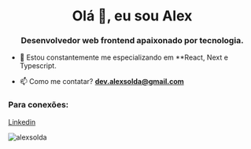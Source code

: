 <h1 align="center">Olá 👋, eu sou Alex</h1>
<h3 align="center">Desenvolvedor web frontend apaixonado por tecnologia.</h3>

- 🌱 Estou constantemente me especializando em **React, Next e Typescript.

- 📫 Como me contatar? **dev.alexsolda@gmail.com**

<h3 align="left">Para conexões:</h3>
<p align="left"><a href="https://www.linkedin.com/in/alexsolda/" target="blank">Linkedin</a>
</p>


<p><img align="center" src="https://github-readme-stats.vercel.app/api/top-langs?username=alexsolda&show_icons=true&locale=en&layout=compact" alt="alexsolda" /></p>
